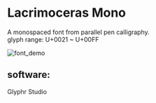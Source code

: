 # Lacrimoceras Mono<br>
A monospaced font from parallel pen calligraphy.<br>
glyph range: U+0021 ~ U+00FF<br>

![font_demo](https://github.com/Ywatcher/Lacrimoceras-Mono/assets/93801008/f3a6f2a7-f492-46fa-add3-989a770dbe2c)

## software:
Glyphr Studio
